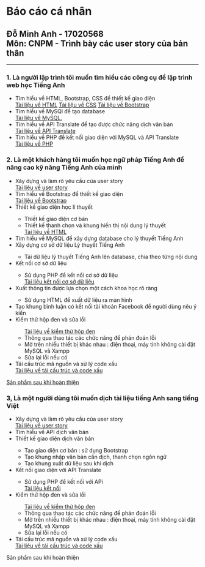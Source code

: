 <h1>Báo cáo cá nhân</h1> 
<h2>Đỗ Minh Anh - 17020568<br/>
Môn: CNPM - Trình bày các user story của bản thân</h2>
<hr/>
<div>
<h3>1. Là người lập trình tôi muốn tìm hiểu các công cụ để lập trình web học Tiếng Anh </h3>
<ul>
<li>Tìm hiểu về HTML, Bootstrap, CSS để thiết kế giao diện</li>
<a href="https://www.w3schools.com/html/">Tài liệu về HTML</a>
<a href="https://www.w3schools.com/css/default.asp">Tài liệu về CSS</a>
<a href="https://www.w3schools.com/css/default.asp">Tài liệu về Bootstrap</a>
 <li>Tìm hiểu về MySQl để tạo database	</li>
<a href="https://www.w3schools.com/sql/">Tài liệu về MySQL.</a>  
 <li>Tìm hiểu về API Translate để tạo được chức năng dịch văn bản</li>
<a href="https://www.w3schools.com/howto/howto_google_translate.asp">Tài liệu về API Translate</a>
 <li>Tìm hiểu về PHP để kết nối giao diện với MySQL và API Translate</li>
 <a href="https://www.w3schools.com/php/php_mysql_connect.asp">Tài liệu về PHP</a>
 </ul>
 </div>
 <div>
 <h3>2. Là một khách hàng tôi muốn học ngữ pháp Tiếng Anh để nâng cao kỹ năng Tiếng Anh của mình </h3>
 <ul>
  <li>Xây dựng và làm rõ yêu cầu của user story</li>
  <a href="https://docs.google.com/document/d/1a4i_31R8WBUAnF91syr1FwBpKoAiTY6rEJt1xWjb74M/edit#heading=h.22k63k6hf7hl">Tài liệu về user story</a>
  <li>Tìm hiểu về Bootstrap để thiết kế giao diện</li>
  <a href="https://www.w3schools.com/bootstrap/">Tài liệu về Bootstrap</a>
  <li>Thiết kế giao diện học lí thuyết</li>
  <ul>
   <li>Thiết kế giao diện cơ bản</li>
   <li>Thiết kế thanh chọn và khung hiển thị nội dung lý thuyết </li>
   <a href="https://www.w3schools.com/html/">Tài liệu về HTML</a>
  </ul>
  <li>Tìm hiểu về MySQL để xây dựng database cho lý thuyết Tiếng Anh</li>
  <a href="https://www.w3schools.com/sql/"></a>
  <li>Xây dựng cơ sở dữ liệu Lý thuyết Tiếng Anh</li>
  <ul><li>Tải dữ liệu lý thuyết Tiếng Anh lên database, chia theo từng nội dung</li></ul>
  <li>Kết nối cơ sở dữ liệu</li>
  <ul><li>Sử dụng PHP để kết nối cơ sở dữ liệu</li>
   <a href="https://www.w3schools.com/php/php_mysql_intro.asp">Tài liệu kết nối cơ sở dữ liệu</a>
  </ul>
  <li>Xuất thông tin được lựa chọn một cách khoa học rõ ràng </li>
  <ul>
   <li>Sử dụng HTML để xuất dữ liệu ra màn hình </li>
  </ul>
  <li>Tạo khung bình luận có kết nối tài khoản Facebook để người dùng nêu ý kiến</li>
  <li>Kiểm thử hộp đen và sửa lỗi</li>
  <ul>
   <a href="https://docs.google.com/document/d/1a4i_31R8WBUAnF91syr1FwBpKoAiTY6rEJt1xWjb74M/edit#heading=h.22k63k6hf7hl">Tài liệu về kiểm thử hộp đen</a>
   <li>Thông qua thao tác các chức năng để phán đoán lỗi  </li>
   <li>Mở trên nhiều thiết bị khác nhau : điện thoại, máy tính không cài đặt MySQL và Xampp</li>
   <li>Sửa lại lỗi nếu có</li>
  </ul>
  <li>Tái cấu trúc mã nguồn và xử lý code xấu</li>
  <a href="https://docs.google.com/document/d/1a4i_31R8WBUAnF91syr1FwBpKoAiTY6rEJt1xWjb74M/edit#heading=h.22k63k6hf7hl">Tài liệu về tái cấu trúc và code xấu</a>
 </ul>
 <a href="https://github.com/dominan/INT2208-7-2019/blob/master/nh%C3%B3m-10/lythuyet1.php">Sản phẩm sau khi hoàn thiện</a>
</div>
<div>
 <h3>3, Là một người dùng tôi muốn dịch tài liệu tiếng Anh sang tiếng Việt </h3>
 <ul>
  <li>Xây dựng và làm rõ yêu cầu của user story</li>
  <a href="https://docs.google.com/document/d/1a4i_31R8WBUAnF91syr1FwBpKoAiTY6rEJt1xWjb74M/edit#heading=h.22k63k6hf7hl">Tài liệu về user story</a>
  <li>Tìm hiểu về API dịch văn bản</li>
  <a href="https://www.w3schools.com/howto/howto_google_translate.asp"></a>
  <li>Thiết kế giao diện dịch văn bản</li>
  <ul>
   <li>Tạo giao diện cơ bản : sử dụng Bootstrap
</li>
   <li>Tạo khung nhập văn bản cần dịch, thanh chọn ngôn ngữ </li>
   <li>Tạo khung xuất dữ liệu sau khi dịch</li>
  </ul>
  <li>Kết nối giao diện với API Translate</li>
  <ul>
   <li>Sử dụng PHP để kết nối với APi </li>
   <a href="https://www.w3schools.com/howto/howto_google_translate.asp">Tài liệu kết nối  </a>
  </ul>
  <li>Kiểm thử hộp đen và sửa lỗi</li>
  <ul>
   <a href="https://docs.google.com/document/d/1a4i_31R8WBUAnF91syr1FwBpKoAiTY6rEJt1xWjb74M/edit#heading=h.22k63k6hf7hl">Tài liệu về kiểm thử hộp đen</a>
   <li>Thông qua thao tác các chức năng để phán đoán lỗi  </li>
   <li>Mở trên nhiều thiết bị khác nhau : điện thoại, máy tính không cài đặt MySQL và Xampp</li>
   <li>Sửa lại lỗi nếu có</li>
  </ul>
  <li>Tái cấu trúc mã nguồn và xử lý code xấu</li>
  <a href="https://docs.google.com/document/d/1a4i_31R8WBUAnF91syr1FwBpKoAiTY6rEJt1xWjb74M/edit#heading=h.22k63k6hf7hl">Tài liệu về tái cấu trúc và code xấu</a>
 </ul
  <a href="https://github.com/dominan/INT2208-7-2019/blob/master/nh%C3%B3m-10/index.php">Sản phẩm sau khi hoàn thiện</a>
 </div>
 
